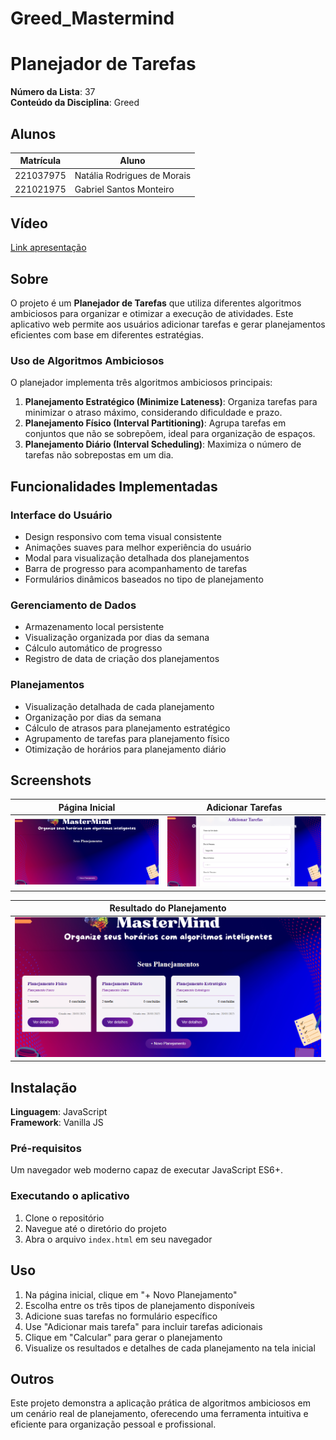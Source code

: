 # Greed_Mastermind

# Planejador de Tarefas

**Número da Lista**: 37  
**Conteúdo da Disciplina**: Greed

## Alunos
| Matrícula | Aluno |
| --------- | ----- |
| 221037975 | Natália Rodrigues de Morais |
| 221021975 | Gabriel Santos Monteiro |

## Vídeo
[Link apresentação](https://youtu.be/f3FoBlj6eEg)

## Sobre
O projeto é um **Planejador de Tarefas** que utiliza diferentes algoritmos ambiciosos para organizar e otimizar a execução de atividades. Este aplicativo web permite aos usuários adicionar tarefas e gerar planejamentos eficientes com base em diferentes estratégias.

### Uso de Algoritmos Ambiciosos
O planejador implementa três algoritmos ambiciosos principais:

1. **Planejamento Estratégico (Minimize Lateness)**: Organiza tarefas para minimizar o atraso máximo, considerando dificuldade e prazo.
2. **Planejamento Físico (Interval Partitioning)**: Agrupa tarefas em conjuntos que não se sobrepõem, ideal para organização de espaços.
3. **Planejamento Diário (Interval Scheduling)**: Maximiza o número de tarefas não sobrepostas em um dia.

## Funcionalidades Implementadas

### Interface do Usuário
- Design responsivo com tema visual consistente
- Animações suaves para melhor experiência do usuário
- Modal para visualização detalhada dos planejamentos
- Barra de progresso para acompanhamento de tarefas
- Formulários dinâmicos baseados no tipo de planejamento

### Gerenciamento de Dados
- Armazenamento local persistente
- Visualização organizada por dias da semana
- Cálculo automático de progresso
- Registro de data de criação dos planejamentos

### Planejamentos
- Visualização detalhada de cada planejamento
- Organização por dias da semana
- Cálculo de atrasos para planejamento estratégico
- Agrupamento de tarefas para planejamento físico
- Otimização de horários para planejamento diário

## Screenshots

| Página Inicial                         | Adicionar Tarefas                     |
| -------------------------------------- | ------------------------------------- |
| ![Início](./assets/inicial.png)        | ![Tarefas](./assets/atividade.png)    |

| Resultado do Planejamento              |
| -------------------------------------- |
| ![Resultado](./assets/resultado.png)   |


## Instalação 
**Linguagem**: JavaScript  
**Framework**: Vanilla JS

### Pré-requisitos
Um navegador web moderno capaz de executar JavaScript ES6+.

### Executando o aplicativo
1. Clone o repositório
2. Navegue até o diretório do projeto
3. Abra o arquivo `index.html` em seu navegador

## Uso
1. Na página inicial, clique em "+ Novo Planejamento"
2. Escolha entre os três tipos de planejamento disponíveis
3. Adicione suas tarefas no formulário específico
4. Use "Adicionar mais tarefa" para incluir tarefas adicionais
5. Clique em "Calcular" para gerar o planejamento
6. Visualize os resultados e detalhes de cada planejamento na tela inicial

## Outros
Este projeto demonstra a aplicação prática de algoritmos ambiciosos em um cenário real de planejamento, oferecendo uma ferramenta intuitiva e eficiente para organização pessoal e profissional.
